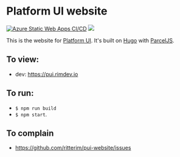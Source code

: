 # Platform UI website

[![Azure Static Web Apps CI/CD](https://github.com/ritterim/pui-website/actions/workflows/azure-static-web-apps-brave-dune-0c9867e0f.yml/badge.svg)](https://github.com/ritterim/pui-website/actions/workflows/azure-static-web-apps-brave-dune-0c9867e0f.yml) [![](https://data.jsdelivr.com/v1/package/npm/@ritterim/platform-ui/badge)](https://www.jsdelivr.com/package/npm/@ritterim/platform-ui)

This is the website for [Platform UI](https://github.com/ritterim/platform-ui). It's built on [Hugo](https://gohugo.io) with [ParcelJS](https://parceljs.org/). 

## To view:
* dev: https://pui.rimdev.io


## To run:
* `$ npm run build`
* `$ npm start`.

## To complain
* https://github.com/ritterim/pui-website/issues
